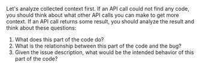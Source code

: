 Let's analyze collected context first.
If an API call could not find any code, you should think about what other API calls you can make to get more context.
If an API call returns some result, you should analyze the result and think about these questions:
1. What does this part of the code do?
2. What is the relationship between this part of the code and the bug?
3. Given the issue description, what would be the intended behavior of this part of the code?
